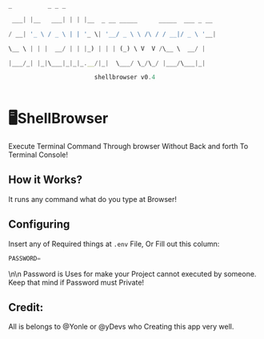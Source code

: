 ```js
_          _ _ _

 ___| |__   ___| | | |__  _ __ _____      _____  ___ _ __

/ __| '_ \ / _ \ | | '_ \| '__/ _ \ \ /\ / / __|/ _ \ '__|

\__ \ | | |  __/ | | |_) | | | (_) \ V  V /\__ \  __/ |

|___/_| |_|\___|_|_|_.__/|_|  \___/ \_/\_/ |___/\___|_|

                        shellbrowser v0.4
 
 ```
 # 🖥ShellBrowser
 Execute Terminal Command Through browser Without Back and forth To Terminal Console!
 
 ## How it Works?
It runs any command what do you type at Browser!

 ## Configuring
Insert any of Required things at `.env` File, Or Fill out this column:
```js
PASSWORD=
```
\n\n
Password is Uses for make your Project cannot executed by someone.
Keep that mind if Password must Private!

## Credit:

All is belongs to @Yonle or @yDevs who Creating this app very well.

